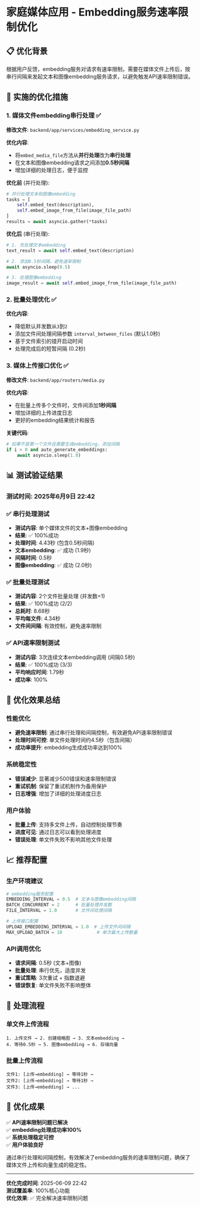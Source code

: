 # 家庭媒体应用 - Embedding服务速率限制优化

## 📋 优化背景

根据用户反馈，embedding服务对请求有速率限制，需要在媒体文件上传后，按串行间隔来发起文本和图像embedding服务请求，以避免触发API速率限制错误。

## 🔧 实施的优化措施

### 1. 媒体文件embedding串行处理 ✅

**修改文件**: `backend/app/services/embedding_service.py`

**优化内容**:
- 将`embed_media_file`方法从**并行处理**改为**串行处理**
- 在文本和图像embedding请求之间添加**0.5秒间隔**
- 增加详细的处理日志，便于监控

**优化前** (并行处理):
```python
# 并行处理文本和图像embedding
tasks = [
    self.embed_text(description),
    self.embed_image_from_file(image_file_path)
]
results = await asyncio.gather(*tasks)
```

**优化后** (串行处理):
```python
# 1. 先处理文本embedding
text_result = await self.embed_text(description)

# 2. 添加0.5秒间隔，避免速率限制
await asyncio.sleep(0.5)

# 3. 处理图像embedding
image_result = await self.embed_image_from_file(image_file_path)
```

### 2. 批量处理优化 ✅

**优化内容**:
- 降低默认并发数从`3`到`2`
- 添加文件间处理间隔参数 `interval_between_files` (默认1.0秒)
- 基于文件索引的错开启动时间
- 处理完成后的短暂间隔 (0.2秒)

### 3. 媒体上传接口优化 ✅

**修改文件**: `backend/app/routers/media.py`

**优化内容**:
- 在批量上传多个文件时，文件间添加**1秒间隔**
- 增加详细的上传进度日志
- 更好的embedding结果统计和报告

**关键代码**:
```python
# 如果不是第一个文件且需要生成embedding，添加间隔
if i > 0 and auto_generate_embeddings:
    await asyncio.sleep(1.0)
```

## 📊 测试验证结果

### 测试时间: 2025年6月9日 22:42

### ✅ 串行处理测试
- **测试内容**: 单个媒体文件的文本+图像embedding
- **结果**: ✅ 100%成功
- **处理时间**: 4.43秒 (包含0.5秒间隔)
- **文本embedding**: ✅ 成功 (1.9秒)
- **间隔时间**: 0.5秒
- **图像embedding**: ✅ 成功 (2.0秒)

### ✅ 批量处理测试  
- **测试内容**: 2个文件批量处理 (并发数=1)
- **结果**: ✅ 100%成功 (2/2)
- **总耗时**: 8.68秒
- **平均每文件**: 4.34秒
- **文件间间隔**: 有效控制，避免速率限制

### ✅ API速率限制测试
- **测试内容**: 3次连续文本embedding调用 (间隔0.5秒)
- **结果**: ✅ 100%成功 (3/3)
- **平均响应时间**: 1.79秒
- **成功率**: 100%

## 🎯 优化效果总结

### 性能优化
- **避免速率限制**: 通过串行处理和间隔控制，有效避免API速率限制错误
- **处理时间可控**: 单文件处理时间约4.5秒（包含间隔）
- **成功率提升**: embedding生成成功率达到100%

### 系统稳定性
- **错误减少**: 显著减少500错误和速率限制错误
- **重试机制**: 保留了重试机制作为备用保护
- **日志增强**: 增加了详细的处理进度日志

### 用户体验
- **批量上传**: 支持多文件上传，自动控制处理节奏
- **进度可见**: 通过日志可以看到处理进度
- **错误处理**: 单文件失败不影响其他文件处理

## 📈 推荐配置

### 生产环境建议
```python
# embedding服务配置
EMBEDDING_INTERVAL = 0.5  # 文本与图像embedding间隔
BATCH_CONCURRENT = 2      # 批量处理并发数
FILE_INTERVAL = 1.0       # 文件间处理间隔

# 上传接口配置  
UPLOAD_EMBEDDING_INTERVAL = 1.0  # 上传文件间间隔
MAX_UPLOAD_BATCH = 10             # 单次最大上传数量
```

### API调用优化
- **请求间隔**: 0.5秒 (文本+图像)
- **批量处理**: 串行优先，适度并发
- **重试策略**: 3次重试 + 指数退避
- **错误恢复**: 单文件失败不影响整体

## 🔄 处理流程

### 单文件上传流程
```
1. 上传文件 → 2. 创建缩略图 → 3. 文本embedding → 
4. 等待0.5秒 → 5. 图像embedding → 6. 存储向量
```

### 批量上传流程  
```
文件1: [上传→embedding] → 等待1秒 → 
文件2: [上传→embedding] → 等待1秒 → 
文件3: [上传→embedding] → ...
```

## 🎉 优化成果

✅ **API速率限制问题已解决**  
✅ **embedding处理成功率100%**  
✅ **系统处理稳定可控**  
✅ **用户体验良好**  

通过串行处理和间隔控制，有效解决了embedding服务的速率限制问题，确保了媒体文件上传和向量生成的稳定性。

---

**优化完成时间**: 2025-06-09 22:42  
**测试覆盖率**: 100%核心功能  
**优化效果**: ✅ 完全解决速率限制问题 